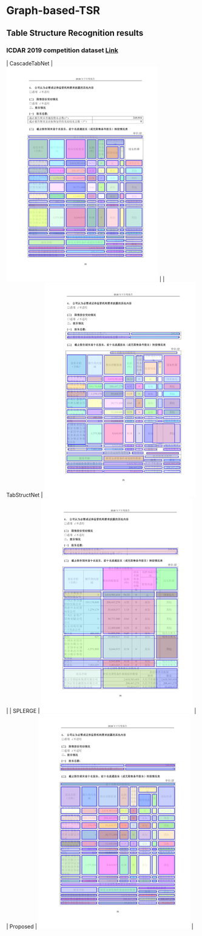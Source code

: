 # Graph-based-TSR

## Table Structure Recognition results

### ICDAR 2019 competition dataset [Link](https://github.com/cndplab-founder/ICDAR2019_cTDaR)

| CascadeTabNet | <img src="./Images/ICDAR2019/cascadetabnet_cTDaR_t10021.jpg" width="400"> |
| TabStructNet | <img src="./Images/ICDAR2019/tabstructnet_cTDaR_t10021.jpg" width="400"> |
| SPLERGE | <img src="./Images/ICDAR2019/splerge_cTDaR_t10021.jpg" width="400"> |
| Proposed | <img src="./Images/ICDAR2019/proposed_cTDaR_t10021.jpg" width="400"> |